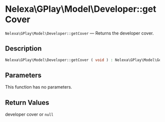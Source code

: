 # Nelexa\GPlay\Model\Developer::getCover
`Nelexa\GPlay\Model\Developer::getCover` — Returns the developer cover.

## Description
```php
Nelexa\GPlay\Model\Developer::getCover ( void ) : Nelexa\GPlay\Model\GoogleImage | null
```

## Parameters
This function has no parameters.

## Return Values
developer cover or `null`

